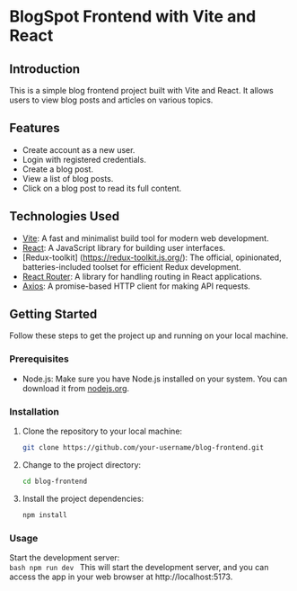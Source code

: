 # BlogSpot Frontend with Vite and React  

## Introduction  

This is a simple blog frontend project built with Vite and React. It allows users to view blog posts and articles on various topics.  

## Features
- Create account as a new user.  
- Login with registered credentials.  
- Create a blog post.  
- View a list of blog posts.  
- Click on a blog post to read its full content.  

## Technologies Used  

- [Vite](https://vitejs.dev/): A fast and minimalist build tool for modern web development.  
- [React](https://reactjs.org/): A JavaScript library for building user interfaces.  
- [Redux-toolkit] (https://redux-toolkit.js.org/): The official, opinionated, batteries-included toolset for efficient Redux development.  
- [React Router](https://reactrouter.com/): A library for handling routing in React applications.  
- [Axios](https://axios-http.com/): A promise-based HTTP client for making API requests.  

## Getting Started

Follow these steps to get the project up and running on your local machine.  

### Prerequisites

- Node.js: Make sure you have Node.js installed on your system. You can download it from [nodejs.org](https://nodejs.org/).  

### Installation

1. Clone the repository to your local machine:  

   ```bash
   git clone https://github.com/your-username/blog-frontend.git
   ```
2. Change to the project directory:  
    ```bash
    cd blog-frontend
    ```
3. Install the project dependencies:  
    ```bash
    npm install
    ```
### Usage

Start the development server:  
    ```bash
    npm run dev
    ```
This will start the development server, and you can access the app in your web browser at http://localhost:5173.  
